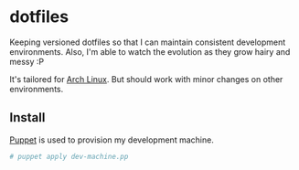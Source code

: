 dotfiles
========

Keeping versioned dotfiles so that I can maintain consistent development environments. Also, I'm able to watch the evolution as they grow hairy and messy :P

It's tailored for [Arch Linux](http://www.archlinux.org/). But should work with minor changes on other environments.

Install
-------

[Puppet](http://puppetlabs.com/) is used to provision my development machine.

```bash
# puppet apply dev-machine.pp
```
